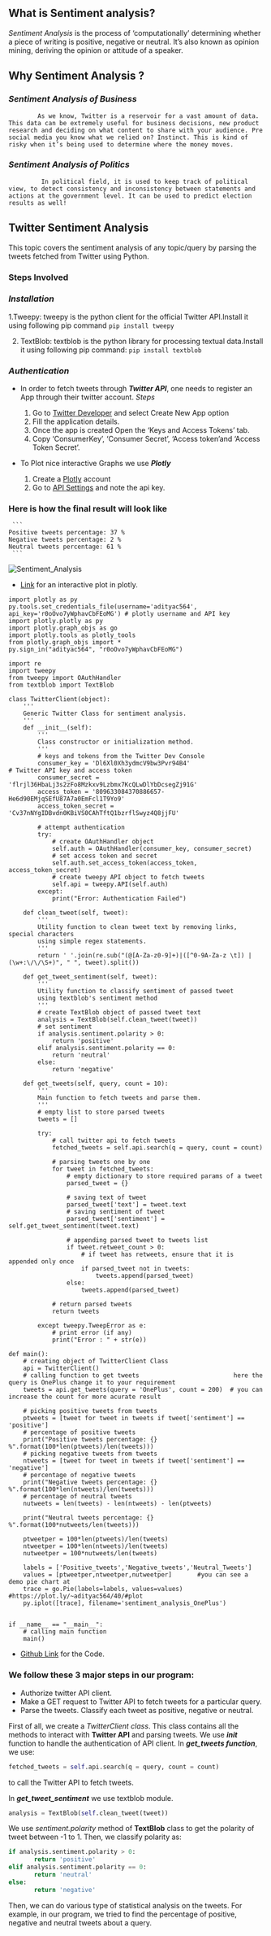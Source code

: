 ## What is Sentiment analysis?

*Sentiment Analysis* is the process of ‘computationally’ determining whether a piece of writing is positive, negative or neutral. It’s also known as opinion mining, deriving the opinion or attitude of a speaker.

## Why Sentiment Analysis ?
###  __*Sentiment Analysis of Business*__
            As we know, Twitter is a reservoir for a vast amount of data. This data can be extremely useful for business decisions, new product research and deciding on what content to share with your audience. Pre social media you know what we relied on? Instinct. This is kind of risky when it’s being used to determine where the money moves.

###  **_Sentiment Analysis of Politics_**
             In political field, it is used to keep track of political view, to detect consistency and inconsistency between statements and actions at the government level. It can be used to predict election results as well!



## Twitter Sentiment Analysis

This topic covers the sentiment analysis of any topic/query by parsing the tweets fetched from Twitter using Python.
### Steps Involved
### *Installation*
  1.Tweepy: tweepy is the python client for the official Twitter API.Install it using following pip command
```pip install tweepy```


2. TextBlob: textblob is the python library for processing textual data.Install it using following pip command:
```pip install textblob```

### *Authentication*
 * In order to fetch tweets through **_Twitter API_**, one needs to register an App through their twitter account. 
    *Steps*
    
    1. Go to [Twitter Developer](https://apps.twitter.com) and select Create New App option
    2. Fill the application details.
    3. Once the app is created Open the ‘Keys and Access Tokens’ tab. 
    4. Copy ‘ConsumerKey’, ‘Consumer Secret’, ‘Access token’and ‘Access Token Secret’.
  
 *  To Plot nice interactive Graphs we use  **_Plotly_**
    1. Create a [Plotly](https://plot.ly) account 
    2. Go to [API Settings](https://plot.ly/settings/api) and note the api key.
    


### Here is how the final result will look like
     ```
    Positive tweets percentage: 37 %
    Negative tweets percentage: 2 %
    Neutral tweets percentage: 61 %
     ```
     
 ![Sentiment_Analysis](/sentiment_analysis_OnePlus.png)
 
*  [Link](https://plot.ly/~adityac564/40/#plot) for an interactive plot in plotly.

```
import plotly as py
py.tools.set_credentials_file(username='adityac564', api_key='r0oOvo7yWphavCbFEoMG') # plotly username and API key
import plotly.plotly as py
import plotly.graph_objs as go
import plotly.tools as plotly_tools
from plotly.graph_objs import *
py.sign_in("adityac564", "r0oOvo7yWphavCbFEoMG")

import re
import tweepy
from tweepy import OAuthHandler
from textblob import TextBlob

class TwitterClient(object):
    '''
    Generic Twitter Class for sentiment analysis.
    '''
    def __init__(self):
        '''
        Class constructor or initialization method.
        '''
        # keys and tokens from the Twitter Dev Console
        consumer_key = 'Dl6Xl0Xh3ydmcV9bw3Pvr94B4'                              # Twitter API key and access token
        consumer_secret = 'flrjl36HbaLj3s2zFo8Mzkxv9Lzbmx7KcQLwDlYbDcsegZj91G'
        access_token = '809633084370886657-He6d90EMjqSEfU87A7a0EmFcl1T9Yo9'
        access_token_secret = 'Cv37nNYgIDBvdn0KBiVS0CAhTftQ1bzrflSwyz4Q8jjFU'
 
        # attempt authentication
        try:
            # create OAuthHandler object
            self.auth = OAuthHandler(consumer_key, consumer_secret)
            # set access token and secret
            self.auth.set_access_token(access_token, access_token_secret)
            # create tweepy API object to fetch tweets
            self.api = tweepy.API(self.auth)
        except:
            print("Error: Authentication Failed")
 
    def clean_tweet(self, tweet):
        '''
        Utility function to clean tweet text by removing links, special characters
        using simple regex statements.
        '''
        return ' '.join(re.sub("(@[A-Za-z0-9]+)|([^0-9A-Za-z \t]) |(\w+:\/\/\S+)", " ", tweet).split())
 
    def get_tweet_sentiment(self, tweet):
        '''
        Utility function to classify sentiment of passed tweet
        using textblob's sentiment method
        '''
        # create TextBlob object of passed tweet text
        analysis = TextBlob(self.clean_tweet(tweet))
        # set sentiment
        if analysis.sentiment.polarity > 0:
            return 'positive'
        elif analysis.sentiment.polarity == 0:
            return 'neutral'
        else:
            return 'negative'
 
    def get_tweets(self, query, count = 10):
        '''
        Main function to fetch tweets and parse them.
        '''
        # empty list to store parsed tweets
        tweets = []
 
        try:
            # call twitter api to fetch tweets
            fetched_tweets = self.api.search(q = query, count = count)
 
            # parsing tweets one by one
            for tweet in fetched_tweets:
                # empty dictionary to store required params of a tweet
                parsed_tweet = {}
 
                # saving text of tweet
                parsed_tweet['text'] = tweet.text
                # saving sentiment of tweet
                parsed_tweet['sentiment'] = self.get_tweet_sentiment(tweet.text)
 
                # appending parsed tweet to tweets list
                if tweet.retweet_count > 0:
                    # if tweet has retweets, ensure that it is appended only once
                    if parsed_tweet not in tweets:
                        tweets.append(parsed_tweet)
                else:
                    tweets.append(parsed_tweet)
 
            # return parsed tweets
            return tweets
 
        except tweepy.TweepError as e:
            # print error (if any)
            print("Error : " + str(e))
 
def main():
    # creating object of TwitterClient Class
    api = TwitterClient()
    # calling function to get tweets                          here the query is OnePlus change it to your requirement  
    tweets = api.get_tweets(query = 'OnePlus', count = 200)  # you can increase the count for more acurate result 
 
    # picking positive tweets from tweets
    ptweets = [tweet for tweet in tweets if tweet['sentiment'] == 'positive']
    # percentage of positive tweets
    print("Positive tweets percentage: {} %".format(100*len(ptweets)/len(tweets)))
    # picking negative tweets from tweets
    ntweets = [tweet for tweet in tweets if tweet['sentiment'] == 'negative']
    # percentage of negative tweets
    print("Negative tweets percentage: {} %".format(100*len(ntweets)/len(tweets)))
    # percentage of neutral tweets
    nutweets = len(tweets) - len(ntweets) - len(ptweets)
    
    print("Neutral tweets percentage: {} %".format(100*nutweets/len(tweets)))
  
    ptweetper = 100*len(ptweets)/len(tweets)
    ntweetper = 100*len(ntweets)/len(tweets)
    nutweetper = 100*nutweets/len(tweets)
    
    labels = ['Positive_tweets','Negative_tweets','Neutral_Tweets']
    values = [ptweetper,ntweetper,nutweetper]       #you can see a demo pie chart at 
    trace = go.Pie(labels=labels, values=values)    #https://plot.ly/~adityac564/40/#plot
    py.iplot([trace], filename='sentiment_analysis_OnePlus')
   
 
if __name__ == "__main__":
    # calling main function
    main()
```

* [Github Link](https://github.com/Aditya098/Sentiment-Analysis/blob/master/sentiment_analysis.py) for the Code.
     
### We follow these 3 major steps in our program:

* Authorize twitter API client.
* Make a GET request to Twitter API to fetch tweets for a particular query.
* Parse the tweets. Classify each tweet as positive, negative or neutral.

 
First of all, we create a _TwitterClient class_. This class contains all the methods to interact with __Twitter API__ and parsing tweets. We use **_init_** function to handle the authentication of API client.
In __*get_tweets function*__, we use:
```python
fetched_tweets = self.api.search(q = query, count = count)
```
to call the Twitter API to fetch tweets.

In __*get_tweet_sentiment*__ we use textblob module.
```python
analysis = TextBlob(self.clean_tweet(tweet))
```

We use _sentiment.polarity_ method of __TextBlob__ class to get the polarity of tweet between -1 to 1.
Then, we classify polarity as:
```python
if analysis.sentiment.polarity > 0:
       return 'positive'
elif analysis.sentiment.polarity == 0:
       return 'neutral'
else:
       return 'negative'
```
Then, we can do various type of statistical analysis on the tweets. For example, in our program, we tried to find the percentage of positive, negative and neutral tweets about a query.


